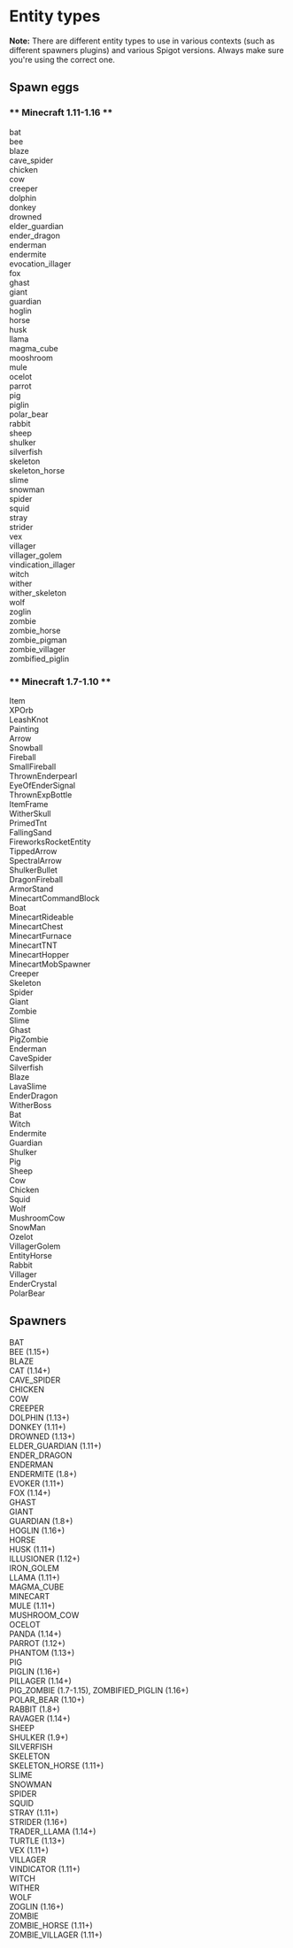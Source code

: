 # Entity types

<p class="warn"><b>Note:</b> There are different entity types to use in various contexts (such as different spawners
 plugins) and various Spigot versions. Always make sure you're using the correct one.</p> 

## Spawn eggs
<!-- tabs:start -->

### ** Minecraft 1.11-1.16 **

bat<br />
bee<br />
blaze<br />
cave_spider<br />
chicken<br />
cow<br />
creeper<br />
dolphin<br />
donkey<br />
drowned<br />
elder_guardian<br />
ender_dragon<br />
enderman<br />
endermite<br />
evocation_illager<br />
fox<br />
ghast<br />
giant<br />
guardian<br />
hoglin<br />
horse<br />
husk<br />
llama<br />
magma_cube<br />
mooshroom<br />
mule<br />
ocelot<br />
parrot<br />
pig<br />
piglin<br />
polar_bear<br />
rabbit<br />
sheep<br />
shulker<br />
silverfish<br />
skeleton<br />
skeleton_horse<br />
slime<br />
snowman<br />
spider<br />
squid<br />
stray<br />
strider<br />
vex<br />
villager<br />
villager_golem<br />
vindication_illager<br />
witch<br />
wither<br />
wither_skeleton<br />
wolf<br />
zoglin<br />
zombie<br />
zombie_horse<br />
zombie_pigman<br />
zombie_villager<br />
zombified_piglin

### ** Minecraft 1.7-1.10 **

Item<br />
XPOrb<br />
LeashKnot<br />
Painting<br />
Arrow<br />
Snowball<br />
Fireball<br />
SmallFireball<br />
ThrownEnderpearl<br />
EyeOfEnderSignal<br />
ThrownExpBottle<br />
ItemFrame<br />
WitherSkull<br />
PrimedTnt<br />
FallingSand<br />
FireworksRocketEntity<br />
TippedArrow<br />
SpectralArrow<br />
ShulkerBullet<br />
DragonFireball<br />
ArmorStand<br />
MinecartCommandBlock<br />
Boat<br />
MinecartRideable<br />
MinecartChest<br />
MinecartFurnace<br />
MinecartTNT<br />
MinecartHopper<br />
MinecartMobSpawner<br />
Creeper<br />
Skeleton<br />
Spider<br />
Giant<br />
Zombie<br />
Slime<br />
Ghast<br />
PigZombie<br />
Enderman<br />
CaveSpider<br />
Silverfish<br />
Blaze<br />
LavaSlime<br />
EnderDragon<br />
WitherBoss<br />
Bat<br />
Witch<br />
Endermite<br />
Guardian<br />
Shulker<br />
Pig<br />
Sheep<br />
Cow<br />
Chicken<br />
Squid<br />
Wolf<br />
MushroomCow<br />
SnowMan<br />
Ozelot<br />
VillagerGolem<br />
EntityHorse<br />
Rabbit<br />
Villager<br />
EnderCrystal<br />
PolarBear

<!-- tabs:end -->

## Spawners

BAT<br />
BEE (1.15+)<br />
BLAZE<br />
CAT (1.14+)<br />
CAVE_SPIDER<br />
CHICKEN<br />
COW<br />
CREEPER<br />
DOLPHIN (1.13+)<br />
DONKEY (1.11+)<br />
DROWNED (1.13+)<br />
ELDER_GUARDIAN (1.11+)<br />
ENDER_DRAGON<br />
ENDERMAN<br />
ENDERMITE (1.8+)<br />
EVOKER (1.11+)<br />
FOX (1.14+)<br />
GHAST<br />
GIANT<br />
GUARDIAN (1.8+)<br />
HOGLIN (1.16+)<br />
HORSE<br />
HUSK (1.11+)<br />
ILLUSIONER (1.12+)<br />
IRON_GOLEM<br />
LLAMA (1.11+)<br />
MAGMA_CUBE<br />
MINECART<br />
MULE (1.11+)<br />
MUSHROOM_COW<br />
OCELOT<br />
PANDA (1.14+)<br />
PARROT (1.12+)<br />
PHANTOM (1.13+)<br />
PIG<br />
PIGLIN (1.16+)<br />
PILLAGER (1.14+)<br />
PIG_ZOMBIE (1.7-1.15), ZOMBIFIED_PIGLIN (1.16+)<br />
POLAR_BEAR (1.10+)<br />
RABBIT (1.8+)<br />
RAVAGER (1.14+)<br />
SHEEP<br />
SHULKER (1.9+)<br />
SILVERFISH<br />
SKELETON<br />
SKELETON_HORSE (1.11+)<br />
SLIME<br />
SNOWMAN<br />
SPIDER<br />
SQUID<br />
STRAY (1.11+)<br />
STRIDER (1.16+)<br />
TRADER_LLAMA (1.14+)<br />
TURTLE (1.13+)<br />
VEX (1.11+)<br />
VILLAGER<br />
VINDICATOR (1.11+)<br />
WITCH<br />
WITHER<br />
WOLF<br />
ZOGLIN (1.16+)<br />
ZOMBIE<br />
ZOMBIE_HORSE (1.11+)<br />
ZOMBIE_VILLAGER (1.11+)